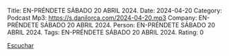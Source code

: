 Title: EN-PRÉNDETE SÁBADO 20 ABRIL 2024.
Date: 2024-04-20
Category: Podcast
Mp3: https://s.danilorca.com/2024-04-20.mp3
Company: EN-PRÉNDETE SÁBADO 20 ABRIL 2024.
Person: EN-PRÉNDETE SÁBADO 20 ABRIL 2024.
Tags: EN-PRÉNDETE SÁBADO 20 ABRIL 2024.
Rating: 0

<a href="https://s.danilorca.com/2024-04-20.mp3" type="audio/mpeg">
Escuchar
</a>
